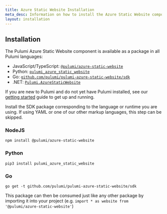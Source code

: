```yaml
---
title: Azure Static Website Installation
meta_desc: Information on how to install the Azure Static Website component.
layout: installation
---
```


## Installation

The Pulumi Azure Static Website component is available as a package in all Pulumi languages:

* JavaScript/TypeScript: [`@pulumi/azure-static-website`](https://www.npmjs.com/package/@pulumi/azure-static-website)
* Python: [`pulumi_azure_static_website`](https://pypi.org/project/pulumi-azure-static-website/)
* Go: [`github.com/pulumi/pulumi-azure-static-website/sdk`](https://pkg.go.dev/github.com/pulumi/pulumi-azure-static-website/sdk)
* .NET: [`Pulumi.AzureStaticWebsite`](https://www.nuget.org/packages/Pulumi.AzureStaticWebsite/)

If you are new to Pulumi and do not yet have Pulumi installed, see our [getting started](https://www.pulumi.com/docs/get-started/) guide to get up and running.

Install the SDK package corresponding to the language or runtime you are using. If using YAML or one of our other markup languages, this step can be skipped.

### NodeJS

```
npm install @pulumi/azure-static-website
```

### Python

```
pip3 install pulumi_azure_static_website
```

### Go

```
go get -t github.com/pulumi/pulumi-azure-static-website/sdk
```

This package can then be consumed just like any other package by importing it into your project (e.g. `import * as website from '@pulumi/azure-static-website'`)
